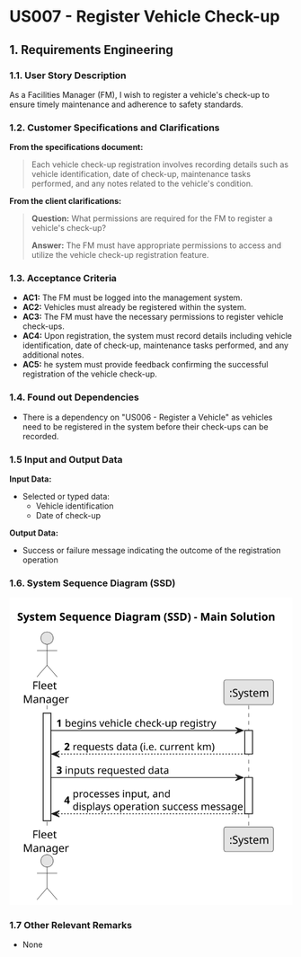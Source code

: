 # US007 - Register Vehicle Check-up


## 1. Requirements Engineering

### 1.1. User Story Description

As a Facilities Manager (FM), I wish to register a vehicle's check-up to ensure timely maintenance and adherence to safety standards.



### 1.2. Customer Specifications and Clarifications 

**From the specifications document:**

> Each vehicle check-up registration involves recording details such as vehicle identification, date of check-up, maintenance tasks performed, and any notes related to the vehicle's condition.

**From the client clarifications:**

> **Question:** What permissions are required for the FM to register a vehicle's check-up?
>
> **Answer:** The FM must have appropriate permissions to access and utilize the vehicle check-up registration feature.

### 1.3. Acceptance Criteria

* **AC1:** The FM must be logged into the management system.
* **AC2:** Vehicles must already be registered within the system.
* **AC3:** The FM must have the necessary permissions to register vehicle check-ups.
* **AC4:** Upon registration, the system must record details including vehicle identification, date of check-up, maintenance tasks performed, and any additional notes.
* **AC5:** he system must provide feedback confirming the successful registration of the vehicle check-up.

### 1.4. Found out Dependencies

* There is a dependency on "US006 - Register a Vehicle" as vehicles need to be registered in the system before their check-ups can be recorded.

### 1.5 Input and Output Data

**Input Data:**
	
* Selected or typed data:
    * Vehicle identification
    * Date of check-up

**Output Data:**

* Success or failure message indicating the outcome of the registration operation

### 1.6. System Sequence Diagram (SSD)

![System Sequence Diagram](svg/us007-system-sequence-diagram-main-solution.svg)

### 1.7 Other Relevant Remarks

* None